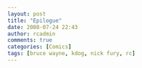 ```yaml
---
layout: post
title: "Epilogue"
date: 2008-07-24 22:43
author: rcadmin
comments: true
categories: [Comics]
tags: [bruce wayne, kdog, nick fury, rc]
---
```

<a href="http://bitsmack.com/wp/2008/07/25/epilogue/"><img class="alignnone size-full wp-image-1416" title="Throw Hellboy on the team and you've got a HIGHLY watchable movie" src="http://bitsmack.com/wp/wp-content/uploads/2008/07/20080724.jpg" alt="" /></a>

